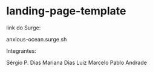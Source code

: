 # landing-page-template

link do Surge: 

anxious-ocean.surge.sh 

Integrantes: 

Sérgio P. Dias 
Mariana Dias 
Luiz Marcelo 
Pablo Andrade 
